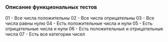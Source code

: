 ### Описание функциональных тестов

01 - Все числа положительны
02 - Все числа отрицательны
03 - Все числа равны нулю
04 - Есть положительные числа и нули
05 - Есть отрицательные числа и нули
06 - Есть положительные и отрицательные числа
07 - Есть все категории чисел
